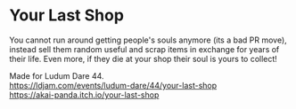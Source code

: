 # Your Last Shop
You cannot run around getting people's souls anymore (its a bad PR move), instead sell them random useful and scrap items in exchange for years of their life. Even more, if they die at your shop their soul is yours to collect!

Made for Ludum Dare 44. \
https://ldjam.com/events/ludum-dare/44/your-last-shop \
https://akai-panda.itch.io/your-last-shop
